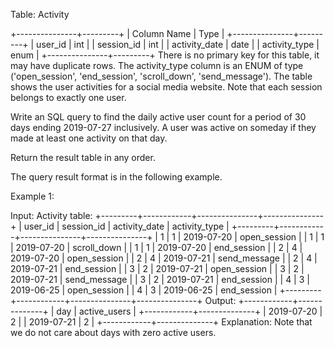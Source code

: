  Table: Activity
 
 
 +---------------+---------+
 | Column Name   | Type    |
 +---------------+---------+
 | user_id       | int     |
 | session_id    | int     |
 | activity_date | date    |
 | activity_type | enum    |
 +---------------+---------+
 There is no primary key for this table, it may have duplicate rows.
 The activity_type column is an ENUM of type ('open_session', 'end_session',
 'scroll_down', 'send_message').
 The table shows the user activities for a social media website. 
 Note that each session belongs to exactly one user.
 
 
 
 
 Write an SQL query to find the daily active user count for a period of 30
 days ending 2019-07-27 inclusively. A user was active on someday if they
 made at least one activity on that day.
 
 Return the result table in any order.
 
 The query result format is in the following example.
 
 
 Example 1:
 
 
 Input: 
 Activity table:
 +---------+------------+---------------+---------------+
 | user_id | session_id | activity_date | activity_type |
 +---------+------------+---------------+---------------+
 | 1       | 1          | 2019-07-20    | open_session  |
 | 1       | 1          | 2019-07-20    | scroll_down   |
 | 1       | 1          | 2019-07-20    | end_session   |
 | 2       | 4          | 2019-07-20    | open_session  |
 | 2       | 4          | 2019-07-21    | send_message  |
 | 2       | 4          | 2019-07-21    | end_session   |
 | 3       | 2          | 2019-07-21    | open_session  |
 | 3       | 2          | 2019-07-21    | send_message  |
 | 3       | 2          | 2019-07-21    | end_session   |
 | 4       | 3          | 2019-06-25    | open_session  |
 | 4       | 3          | 2019-06-25    | end_session   |
 +---------+------------+---------------+---------------+
 Output: 
 +------------+--------------+ 
 | day        | active_users |
 +------------+--------------+ 
 | 2019-07-20 | 2            |
 | 2019-07-21 | 2            |
 +------------+--------------+ 
 Explanation: Note that we do not care about days with zero active users.
 
 



